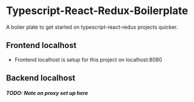 # Typescript-React-Redux-Boilerplate

A bolier plate to get started on typescript-react-redux projects quicker.

## Frontend localhost
- Frontend localhost is setup for this project on localhost:8080

## Backend localhost
#### *TODO: Note on proxy set up here*
